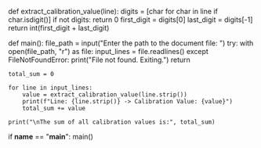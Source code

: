  def extract_calibration_value(line):
    digits = [char for char in line if char.isdigit()]
    if not digits:
        return 0
    first_digit = digits[0]
    last_digit = digits[-1]
    return int(first_digit + last_digit)

def main():
    file_path = input("Enter the path to the document file: ")
    try:
        with open(file_path, "r") as file:
            input_lines = file.readlines()
    except FileNotFoundError:
        print("File not found. Exiting.")
        return
    
    total_sum = 0
    
    for line in input_lines:
        value = extract_calibration_value(line.strip())
        print(f"Line: {line.strip()} -> Calibration Value: {value}")
        total_sum += value
    
    print("\nThe sum of all calibration values is:", total_sum)

if __name__ == "__main__":
    main()
